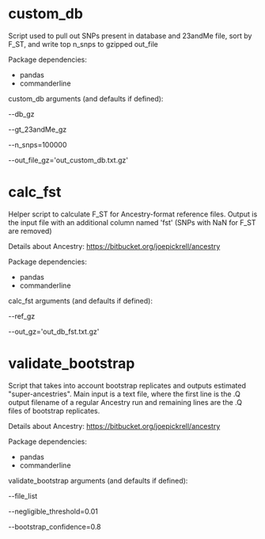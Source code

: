 # custom_db

Script used to pull out SNPs present in database and 23andMe file, sort by F_ST, and write top n_snps to gzipped out_file

Package dependencies:
- pandas
- commanderline

custom_db arguments (and defaults if defined):

  --db_gz

  --gt_23andMe_gz

  --n_snps=100000

  --out_file_gz='out_custom_db.txt.gz'

# calc_fst

Helper script to calculate F_ST for Ancestry-format reference files. Output is the input file with an additional column named 'fst' (SNPs with NaN for F_ST are removed)

Details about Ancestry:
https://bitbucket.org/joepickrell/ancestry

Package dependencies:
- pandas
- commanderline

calc_fst arguments (and defaults if defined):

  --ref_gz

  --out_gz='out_db_fst.txt.gz'

# validate_bootstrap

Script that takes into account bootstrap replicates and outputs estimated "super-ancestries". Main input is a text file, where the first line is the .Q output filename of a regular Ancestry run and remaining lines are the .Q files of bootstrap replicates.

Details about Ancestry:
https://bitbucket.org/joepickrell/ancestry

Package dependencies:
- pandas
- commanderline

validate_bootstrap arguments (and defaults if defined):

  --file_list
  
  --negligible_threshold=0.01
  
  --bootstrap_confidence=0.8
  
